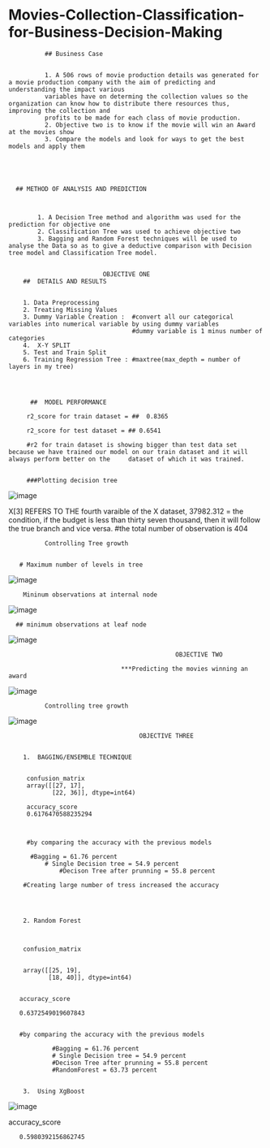 # Movies-Collection-Classification-for-Business-Decision-Making


              ## Business Case
              
              
              1. A 506 rows of movie production details was generated for a movie production company with the aim of predicting and understanding the impact various       
              variables have on determing the collection values so the organization can know how to distribute there resources thus, improving the collection and 
              profits to be made for each class of movie production. 
              2. Objective two is to know if the movie will win an Award at the movies show
              3. Compare the models and look for ways to get the best models and apply them 
              
              
              
              
              
      ## METHOD OF ANALYSIS AND PREDICTION 
      
      
      
            1. A Decision Tree method and algorithm was used for the prediction for objective one
            2. Classification Tree was used to achieve objective two
            3. Bagging and Random Forest techniques will be used to analyse the Data so as to give a deductive comparison with Decision tree model and Classification Tree model. 
            
            
                              OBJECTIVE ONE
        ##  DETAILS AND RESULTS
        
        
        1. Data Preprocessing 
        2. Treating Missing Values
        3. Dummy Variable Creation :  #convert all our categorical variables into numerical variable by using dummy variables
                                      #dummy variable is 1 minus number of categories
        4.  X-Y SPLIT
        5. Test and Train Split
        6. Training Regression Tree : #maxtree(max_depth = number of layers in my tree)
        
        
        
        
          ##  MODEL PERFORMANCE
          
         r2_score for train dataset = ##  0.8365
         
         r2_score for test dataset = ## 0.6541
         
         #r2 for train dataset is showing bigger than test data set because we have trained our model on our train dataset and it will always perform better on the     dataset of which it was trained.
         
         
         ###Plotting decision tree
         


![image](https://user-images.githubusercontent.com/64482231/192121806-343916eb-ff4c-4c5d-9ac7-37a31dcceec2.png)









X[3] REFERS TO THE fourth varaible of the X dataset, 37982.312 = the condition, if the budget is less than thirty seven thousand, then it will follow the true branch and vice versa.
#the total number of observation is 404    
         



              Controlling Tree growth
              
              
       # Maximum number of levels in tree
       
![image](https://user-images.githubusercontent.com/64482231/192121858-e3cdb412-11ec-4666-8674-8241998634ce.png)











        Mininum observations at internal node
        
        
        
![image](https://user-images.githubusercontent.com/64482231/192121869-7054c377-02f8-49c7-887a-09bb749375a6.png)









      ## minimum observations at leaf node
    
    
![image](https://user-images.githubusercontent.com/64482231/192121880-257dffaf-93d6-4a95-9418-8dfefbaaf83e.png)





                                                  OBJECTIVE TWO
                                                  
                                   ***Predicting the movies winning an award
                                   
![image](https://user-images.githubusercontent.com/64482231/192124371-538acba6-5f85-4fd9-8c1d-c7cab2764430.png)




              Controlling tree growth
              
      
      
![image](https://user-images.githubusercontent.com/64482231/192124394-6887ab59-0135-4b47-ba0d-cb0ce59c894a.png)



                                        OBJECTIVE THREE
                                        
                                        
        1.  BAGGING/ENSEMBLE TECHNIQUE              
        
        
         confusion_matrix
         array([[27, 17],
                [22, 36]], dtype=int64)
                
         accuracy_score
         0.6176470588235294
         
         
         
         #by comparing the accuracy with the previous models 

          #Bagging = 61.76 percent
              # Single Decision tree = 54.9 percent
                  #Decison Tree after prunning = 55.8 percent

        #Creating large number of tress increased the accuracy
        
        
        
        
        2. Random Forest 
        
        
        
        confusion_matrix
        
        
        array([[25, 19],
               [18, 40]], dtype=int64)
               
               
       accuracy_score
       
       0.6372549019607843
       
       
       #by comparing the accuracy with the previous models 

                #Bagging = 61.76 percent
                # Single Decision tree = 54.9 percent
                #Decison Tree after prunning = 55.8 percent
                #RandomForest = 63.73 percent
                
                
        3.  Using XgBoost
        
        
![image](https://user-images.githubusercontent.com/64482231/192919937-b30001e0-f558-499a-b584-a28e6b3a8ff4.png)



 accuracy_score
       
       0.5980392156862745
